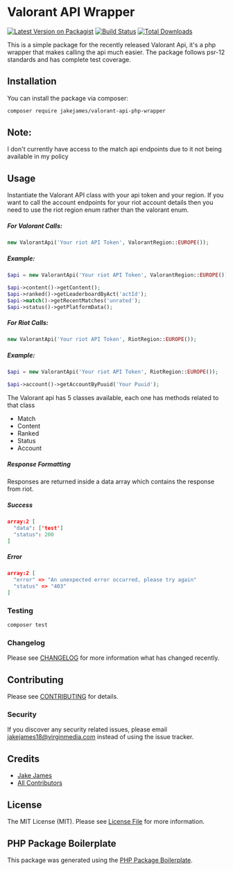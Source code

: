 # Valorant API Wrapper

[![Latest Version on Packagist](https://img.shields.io/packagist/v/jakejames/valorant-api-php-wrapper.svg?style=flat-square)](https://packagist.org/packages/jakejames/valorant-api-php-wrapper)
[![Build Status](https://travis-ci.com/JakeJames97/valorant-api-php-wrapper.svg?token=RZLqTCZSeqTmbxpWj5Dg&branch=master)](https://travis-ci.com/JakeJames97/valorant-api-php-wrapper)
[![Total Downloads](https://img.shields.io/packagist/dt/jakejames/valorant-api-php-wrapper.svg?style=flat-square)](https://packagist.org/packages/jakejames/valorant-api-php-wrapper)

This is a simple package for the recently released Valorant Api, it's a php wrapper that makes calling the api much easier.
The package follows psr-12 standards and has complete test coverage.

## Installation

You can install the package via composer:

```bash
composer require jakejames/valorant-api-php-wrapper
```

## Note:
I don't currently have access to the match api endpoints due to it not being available in my policy

## Usage
Instantiate the Valorant API class with your api token and your region.
If you want to call the account endpoints for your riot account details then you need to use the riot region enum rather than the valorant enum.

##### For Valorant Calls:
``` php
new ValorantApi('Your riot API Token', ValorantRegion::EUROPE());
```

##### Example:
``` php
$api = new ValorantApi('Your riot API Token', ValorantRegion::EUROPE());

$api->content()->getContent();
$api->ranked()->getLeaderboardByAct('actId');
$api->match()->getRecentMatches('unrated');
$api->status()->getPlatformData();
```

##### For Riot Calls:
``` php
new ValorantApi('Your riot API Token', RiotRegion::EUROPE());
```

##### Example:
``` php
$api = new ValorantApi('Your riot API Token', RiotRegion::EUROPE());

$api->account()->getAccountByPuuid('Your Puuid');
```
The Valorant api has 5 classes available, each one has methods related to that class
- Match
- Content
- Ranked
- Status
- Account

##### Response Formatting
Responses are returned inside a data array which contains the response from riot.
##### Success
``` json
array:2 [
  "data": ['test']
  "status": 200
]
```
##### Error
``` json
array:2 [
  "error" => "An unexpected error occurred, please try again"
  "status" => "403"
]
```

### Testing

``` bash
composer test
```

### Changelog

Please see [CHANGELOG](CHANGELOG.md) for more information what has changed recently.

## Contributing

Please see [CONTRIBUTING](CONTRIBUTING.md) for details.

### Security

If you discover any security related issues, please email jakejames18@virginmedia.com instead of using the issue tracker.

## Credits

- [Jake James](https://github.com/jakejames)
- [All Contributors](../../contributors)

## License

The MIT License (MIT). Please see [License File](LICENSE.md) for more information.

## PHP Package Boilerplate

This package was generated using the [PHP Package Boilerplate](https://laravelpackageboilerplate.com).
